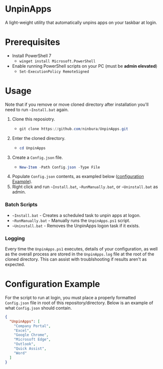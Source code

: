 # UnpinApps

A light-weight utility that automatically unpins apps on your taskbar at login.

# Prerequisites

- Install PowerShell 7
  - `winget install Microsoft.PowerShell`
- Enable running PowerShell scripts on your PC (must be **admin elevated**)
  - `Set-ExecutionPolicy RemoteSigned`

# Usage
Note that if you remove or move cloned directory after installation you'll need to run `~Install.bat` again.
1. Clone this reposiotry.
    - ```PowerShell
      git clone https://github.com/ninbura/UnpinApps.git
      ```
2. Enter the cloned directory.
    - ```PowerShell
      cd UnpinApps
      ```
3. Create a `Config.json` file.
    - ```PowerShell
      New-Item -Path Config.json -Type File 
      ```
4. Populate `Config.json` contents, as exampled below ([configuration Example](#configuration-example)).
5. Right click and run `~Install.bat`, `~RunManually.bat`, or `~Uninstall.bat` as admin.

### Batch Scripts
- `~Install.bat` - Creates a scheduled task to unpin apps at logon.
- `~RunManually.bat` - Manually runs the `UnpinApps.ps1` script.
- `~Uninstall.bat` - Removes the UnpinApps logon task if it exists.

### Logging
Every time the `UnpinApps.ps1` executes, details of your configuration, as well as the overall process are stored in the `UnpinApps.log` file at the root of the cloned directory. This can assist with troublshooting if results aren't as expected.

# Configuration Example

For the script to run at login, you must place a properly formatted `Config.json` file in root of this repository/directory. Below is an example of what `Config.json` should contain.

```json
{
  "UnpinApps": [
    "Company Portal",
    "Excel",
    "Google Chrome",
    "Microsoft Edge",
    "Outlook",
    "Quick Assist",
    "Word"
  ]
}
```
